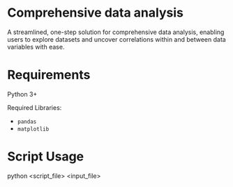 # Comprehensive data analysis
A streamlined, one-step solution for comprehensive data analysis, enabling users to explore datasets and uncover correlations within and between data variables with ease.

# Requirements
Python 3+

Required Libraries:
  - `pandas`
  - `matplotlib`

# Script Usage
python <script_file> <input_file>
